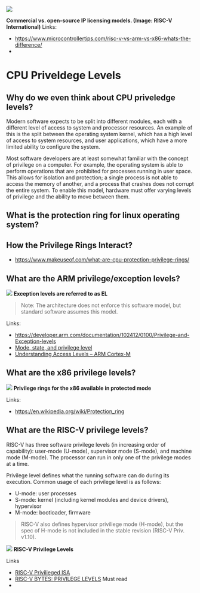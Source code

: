 
![](https://www.microcontrollertips.com/wp-content/uploads/2021/04/Open-Source-Vs-Commercial-RISC-V-Licensing-Models.png)

**Commercial vs. open-source IP licensing models. (Image: RISC-V International)**
Links:
- https://www.microcontrollertips.com/risc-v-vs-arm-vs-x86-whats-the-difference/
- 


# CPU Priveldege Levels

## Why do we even think about CPU priveledge levels?

Modern software expects to be split into different modules, each with a different level of access to system and processor resources. An example of this is the split between the operating system kernel, which has a high level of access to system resources, and user applications, which have a more limited ability to configure the system. 

Most software developers are at least somewhat familiar with the concept of privilege on a computer. For example, the operating system is able to perform operations that are prohibited for processes running in user space. This allows for isolation and protection; a single process is not able to access the memory of another, and a process that crashes does not corrupt the entire system. To enable this model, hardware must offer varying levels of privilege and the ability to move between them.

## What is the protection ring for linux operating system?

## How the Privilege Rings Interact?
- https://www.makeuseof.com/what-are-cpu-protection-privilege-rings/


## What are the ARM privilege/exception levels?

![](blob:https://developer.arm.com/f9cbb1f2-cfb6-4992-8733-47dbdd914e45)
**Exception levels are referred to as EL<x>**

>Note: The architecture does not enforce this software model, but standard software assumes this model.

Links:
- https://developer.arm.com/documentation/102412/0100/Privilege-and-Exception-levels
- [Mode, state, and privilege level](https://developer.arm.com/documentation/ddi0406/cb/System-Level-Architecture/The-System-Level-Programmers--Model/System-level-concepts-and-terminology/Mode--state--and-privilege-level?lang=en)
- [Understanding Access Levels – ARM Cortex-M](https://www.iotality.com/armcm-access-levels/)

## What are the x86 privilege levels?

![](https://upload.wikimedia.org/wikipedia/commons/thumb/2/2f/Priv_rings.svg/1280px-Priv_rings.svg.png)
**Privilege rings for the x86 available in protected mode**

Links:
- https://en.wikipedia.org/wiki/Protection_ring

## What are the RISC-V privilege levels?

RISC-V has three software privilege levels (in increasing order of capability): user-mode (U-mode), supervisor mode (S-mode), and machine mode (M-mode). The processor can run in only one of the privilege modes at a time.

Privilege level defines what the running software can do during its execution. Common usage of each privilege level is as follows:
- U-mode: user processes
- S-mode: kernel (including kernel modules and device drivers), hypervisor
- M-mode: bootloader, firmware

> RISC-V also defines hypervisor priviliege mode (H-mode), but the spec of H-mode is not included in the stable revision (RISC-V Priv. v1.10).

![](https://danielmangum.com/static/risc_v_priv_levels_1.png)
**RISC-V Privilege Levels**

Links
- [RISC-V Privilieged ISA](http://docs.keystone-enclave.org/en/latest/Getting-Started/How-Keystone-Works/RISC-V-Background.html#:~:text=RISC%2DV%20has%20three%20software,privilege%20modes%20at%20a%20time.)
- [RISC-V BYTES: PRIVILEGE LEVELS](https://danielmangum.com/posts/risc-v-bytes-privilege-levels/) Must read
- 

